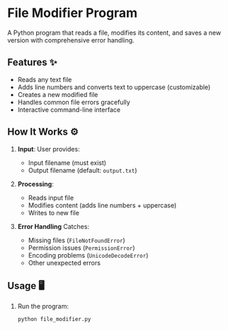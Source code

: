 # File Modifier Program

A Python program that reads a file, modifies its content, and saves a new version with comprehensive error handling.

## Features ✨

- Reads any text file
- Adds line numbers and converts text to uppercase (customizable)
- Creates a new modified file
- Handles common file errors gracefully
- Interactive command-line interface

## How It Works ⚙️

1. **Input**: User provides:
   - Input filename (must exist)
   - Output filename (default: `output.txt`)

2. **Processing**:
   - Reads input file
   - Modifies content (adds line numbers + uppercase)
   - Writes to new file

3. **Error Handling** Catches:
   - Missing files (`FileNotFoundError`)
   - Permission issues (`PermissionError`)
   - Encoding problems (`UnicodeDecodeError`)
   - Other unexpected errors

## Usage 🖥️

1. Run the program:
   ```bash
   python file_modifier.py
   ```